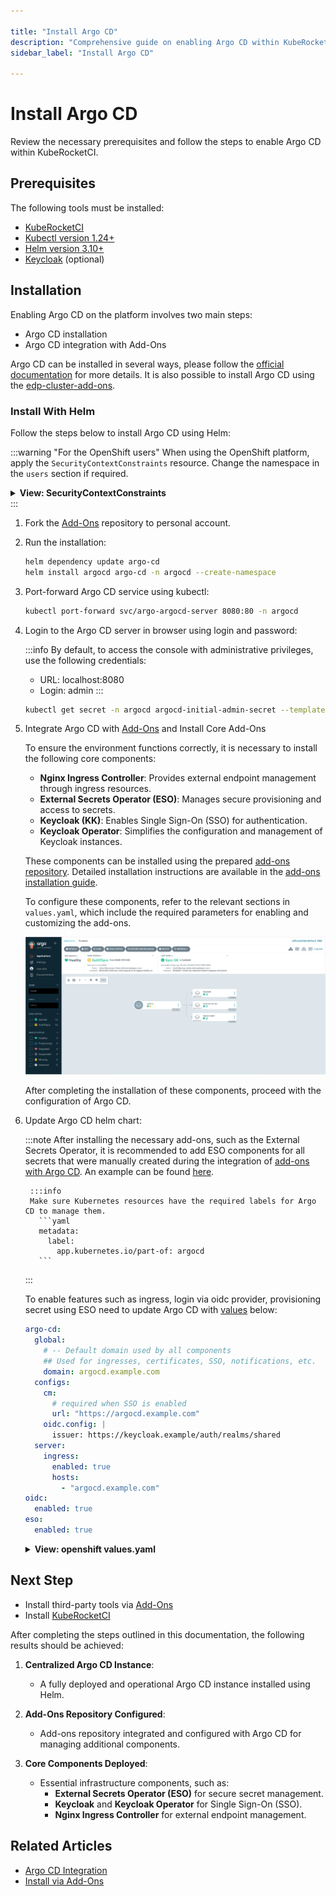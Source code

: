 ```yaml
---

title: "Install Argo CD"
description: "Comprehensive guide on enabling Argo CD within KubeRocketCI, including prerequisites, installation steps using Helm, and integration with add-ons for enhanced platform functionality."
sidebar_label: "Install Argo CD"

---
```

<!-- markdownlint-disable MD025 -->

# Install Argo CD

<head>
  <link rel="canonical" href="https://docs.kuberocketci.io/docs/operator-guide/install-argocd/" />
</head>

Review the necessary prerequisites and follow the steps to enable Argo CD within KubeRocketCI.

## Prerequisites

The following tools must be installed:

* [KubeRocketCI](./install-kuberocketci.md)
* [Kubectl version 1.24+](https://kubernetes.io/docs/tasks/tools/)
* [Helm version 3.10+](https://github.com/helm/helm/releases)
* [Keycloak](./auth/keycloak.md) (optional)

## Installation

Enabling Argo CD on the platform involves two main steps:

* Argo CD installation
* Argo CD integration with Add-Ons

Argo CD can be installed in several ways, please follow the [official documentation](https://argo-cd.readthedocs.io/en/stable/operator-manual/installation/) for more details. It is also possible to install Argo CD using the [edp-cluster-add-ons](https://github.com/epam/edp-cluster-add-ons/tree/main/argo-cd).

### Install With Helm

Follow the steps below to install Argo CD using Helm:

:::warning "For the OpenShift users"
  When using the OpenShift platform, apply the `SecurityContextConstraints` resource. Change the namespace in the `users` section if required.

  <details>
  <summary><b>View: SecurityContextConstraints</b></summary>

    ```yaml
    allowHostDirVolumePlugin: false
    allowHostIPC: false
    allowHostNetwork: false
    allowHostPID: false
    allowHostPorts: false
    allowPrivilegeEscalation: true
    allowPrivilegedContainer: false
    allowedCapabilities: null
    apiVersion: security.openshift.io/v1
    allowedFlexVolumes: []
    defaultAddCapabilities: []
    fsGroup:
      type: MustRunAs
      ranges:
        - min: 99
          max: 65543
    groups: []
    kind: SecurityContextConstraints
    metadata:
      annotations:
          "helm.sh/hook": "pre-install"
      name: argo-redis-ha
    priority: 1
    readOnlyRootFilesystem: false
    requiredDropCapabilities:
    - KILL
    - MKNOD
    - SETUID
    - SETGID
    runAsUser:
      type: MustRunAsRange
      uidRangeMin: 1
      uidRangeMax: 65543
    seLinuxContext:
      type: MustRunAs
    supplementalGroups:
      type: RunAsAny
    seccompProfiles:
      - '*'
    users:
    - system:serviceaccount:argocd:argo-redis-ha
    - system:serviceaccount:argocd:argo-redis-ha-haproxy
    - system:serviceaccount:argocd:argocd-notifications-controller
    - system:serviceaccount:argocd:argo-argocd-repo-server
    - system:serviceaccount:argocd:argocd-server
    volumes:
    - configMap
    - downwardAPI
    - emptyDir
    - persistentVolumeClaim
    - projected
    - secret
    ```
  </details>
:::

1. Fork the [Add-Ons](https://github.com/epam/edp-cluster-add-ons/tree/main/argo-cd) repository to personal account.

2. Run the installation:

    ```bash
    helm dependency update argo-cd
    helm install argocd argo-cd -n argocd --create-namespace
    ```

3. Port-forward Argo CD service using kubectl:

    ```bash
    kubectl port-forward svc/argo-argocd-server 8080:80 -n argocd
    ```

4. Login to the Argo CD server in browser using login and password:

    :::info
      By default, to access the console with administrative privileges, use the following credentials:
      - URL: localhost:8080
      -	Login: admin
    :::

    ```bash title="password"
    kubectl get secret -n argocd argocd-initial-admin-secret --template={{.data.password}} | base64 -d
    ```
5. Integrate Argo CD with [Add-Ons](add-ons-overview.md) and Install Core Add-Ons

    To ensure the environment functions correctly, it is necessary to install the following core components:

      - **Nginx Ingress Controller**: Provides external endpoint management through ingress resources.
      - **External Secrets Operator (ESO)**: Manages secure provisioning and access to secrets.
      - **Keycloak (KK)**: Enables Single Sign-On (SSO) for authentication.
      - **Keycloak Operator**: Simplifies the configuration and management of Keycloak instances.

    These components can be installed using the prepared [add-ons repository](https://github.com/epam/edp-cluster-add-ons). Detailed installation instructions are available in the [add-ons installation guide](add-ons-overview.md).

    To configure these components, refer to the relevant sections in `values.yaml`, which include the required parameters for enabling and customizing the add-ons.

    ![Add-Ons Overview](../assets/operator-guide/argocd-addons.png "Add-Ons Overview")

    After completing the installation of these components, proceed with the configuration of Argo CD.

6. Update Argo CD helm chart:

    :::note
    After installing the necessary add-ons, such as the External Secrets Operator, it is recommended to add ESO components for all secrets that were manually created during the integration of [add-ons with Argo CD](add-ons-overview.md). An example can be found [here](https://github.com/epam/edp-cluster-add-ons/blob/main/argo-cd/templates/external-secrets/externalsecret-argocd-github.yaml).

        :::info
        Make sure Kubernetes resources have the required labels for Argo CD to manage them.
          ```yaml
          metadata:
            label:
              app.kubernetes.io/part-of: argocd
          ```
    :::

    To enable features such as ingress, login via oidc provider, provisioning secret using ESO need to update Argo CD with [values](https://github.com/epam/edp-cluster-add-ons/blob/main/argo-cd/values.yaml) below:

    ```yaml title=" kubernetes values.yaml"
    argo-cd:
      global:
        # -- Default domain used by all components
        ## Used for ingresses, certificates, SSO, notifications, etc.
        domain: argocd.example.com
      configs:
        cm:
          # required when SSO is enabled
          url: "https://argocd.example.com"
        oidc.config: |
          issuer: https://keycloak.example/auth/realms/shared
      server:
        ingress:
          enabled: true
          hosts:
            - "argocd.example.com"
    oidc:
      enabled: true
    eso:
      enabled: true
    ```

    <details>
    <summary><b>View: openshift values.yaml</b></summary>

      ```yaml
    argo-cd:
      global:
        # -- Default domain used by all components
        ## Used for ingresses, certificates, SSO, notifications, etc.
        domain: argocd.example.com
      configs:
        cm:
          # required when SSO is enabled
          url: "https://argocd.example.com"
        oidc.config: |
          issuer: https://keycloak.example/auth/realms/shared
      server:
        route:
          enabled: true
          hostname: "argocd.example.com"
          termination_type: edge
          termination_policy: Redirect
    oidc:
      enabled: true
    eso:
      enabled: true
      ```

    </details>

## Next Step

  - Install third-party tools via [Add-Ons](add-ons-overview.md)
  - Install [KubeRocketCI](install-kuberocketci.md)

After completing the steps outlined in this documentation, the following results should be achieved:

1. **Centralized Argo CD Instance**:
   - A fully deployed and operational Argo CD instance installed using Helm.

2. **Add-Ons Repository Configured**:
   - Add-ons repository integrated and configured with Argo CD for managing additional components.

3. **Core Components Deployed**:
   - Essential infrastructure components, such as:
     - **External Secrets Operator (ESO)** for secure secret management.
     - **Keycloak** and **Keycloak Operator** for Single Sign-On (SSO).
     - **Nginx Ingress Controller** for external endpoint management.
## Related Articles

* [Argo CD Integration](cd/argocd-integration.md)
* [Install via Add-Ons](add-ons-overview.md)
